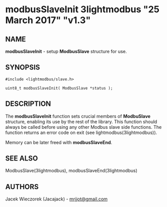 # modbusSlaveInit 3lightmodbus "25 March 2017" "v1.3"

## NAME
**modbusSlaveInit** - setup **ModbusSlave** structure for use.

## SYNOPSIS
`#include <lightmodbus/slave.h>`

`uint8_t modbusSlaveInit( ModbusSlave *status );`

## DESCRIPTION
The **modbusSlaveInit** function sets crucial members of **ModbuSlave** structure, enabling its use by the rest of the library. This function should always be called before using any other Modbus slave side functions.
The function returns an error code on exit (see lightmodbus(3lightmodbus)).

Memory can be later freed with **modbusSlaveEnd**.

## SEE ALSO
ModbusSlave(3lightmodbus), modbusSlaveEnd(3lightmodbus)

## AUTHORS
Jacek Wieczorek (Jacajack) - mrjjot@gmail.com
